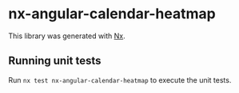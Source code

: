 # nx-angular-calendar-heatmap

This library was generated with [Nx](https://nx.dev).

## Running unit tests

Run `nx test nx-angular-calendar-heatmap` to execute the unit tests.
